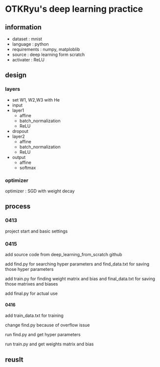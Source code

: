 # OTKRyu's deep learning practice
## information
- dataset : mnist
- language : python
- requirements : numpy, matploblib
- source : deep learning form scratch
- activater : ReLU
## design
### layers
- set W1, W2,W3 with He
- input
- layer1
  - affine
  - batch_normalization
  - ReLU
- dropout
- layer2
  - affine
  - batch_normalization
  - ReLU
- output
  - affine
  - softmax
### optimizer
optimizer : SGD with weight decay
## process
### 0413
project start and basic settings

### 0415

add source code from deep_learning_from_scratch github

add find.py for searching hyper parameters and find_data.txt for saving those hyper parameters

add train.py for finding weight matrix and bias and final_data.txt for saving those matrixes and biases

add final.py for actual use

#### 0416

add train_data.txt for training

change find.py because of overflow issue

run find.py and get hyper parameters

run train.py and get weights matrix and bias

## reuslt